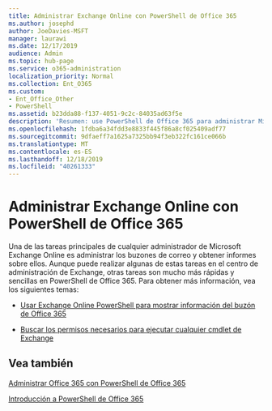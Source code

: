 ```yaml
---
title: Administrar Exchange Online con PowerShell de Office 365
ms.author: josephd
author: JoeDavies-MSFT
manager: laurawi
ms.date: 12/17/2019
audience: Admin
ms.topic: hub-page
ms.service: o365-administration
localization_priority: Normal
ms.collection: Ent_O365
ms.custom:
- Ent_Office_Other
- PowerShell
ms.assetid: b23dda88-f137-4051-9c2c-84035ad63f5e
description: 'Resumen: use PowerShell de Office 365 para administrar Microsoft Exchange Online, incluida la configuración de buzón de correo que se muestra y los informes avanzados.'
ms.openlocfilehash: 1fdba6a34fdd3e8833f445f86a8cf025409adf77
ms.sourcegitcommit: 9dfaeff7a1625a7325bb94f3eb322fc161ce066b
ms.translationtype: MT
ms.contentlocale: es-ES
ms.lasthandoff: 12/18/2019
ms.locfileid: "40261333"
---
```

# <a name="manage-exchange-online-with-office-365-powershell"></a>Administrar Exchange Online con PowerShell de Office 365

Una de las tareas principales de cualquier administrador de Microsoft Exchange Online es administrar los buzones de correo y obtener informes sobre ellos. Aunque puede realizar algunas de estas tareas en el centro de administración de Exchange, otras tareas son mucho más rápidas y sencillas en PowerShell de Office 365. Para obtener más información, vea los siguientes temas:
  
- [Usar Exchange Online PowerShell para mostrar información del buzón de Office 365](https://docs.microsoft.com/exchange/recipients-in-exchange-online/manage-user-mailboxes/use-powershell-to-display-mailbox-information)
    
- [Buscar los permisos necesarios para ejecutar cualquier cmdlet de Exchange](https://docs.microsoft.com/powershell/exchange/exchange-server/find-exchange-cmdlet-permissions)
    
## <a name="see-also"></a>Vea también

[Administrar Office 365 con PowerShell de Office 365](manage-office-365-with-office-365-powershell.md)
  
[Introducción a PowerShell de Office 365](getting-started-with-office-365-powershell.md)

